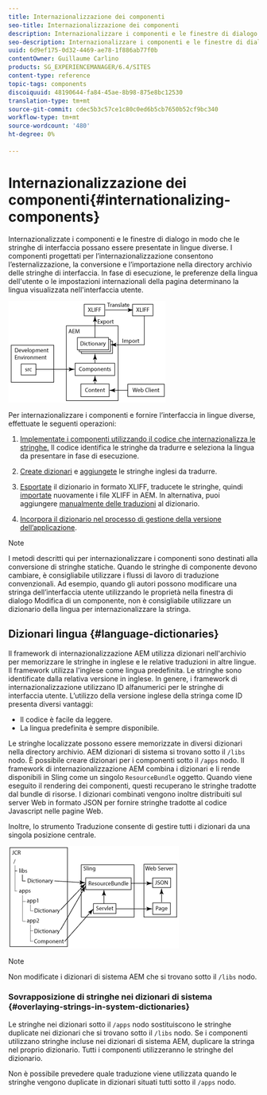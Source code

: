 ```yaml
---
title: Internazionalizzazione dei componenti
seo-title: Internazionalizzazione dei componenti
description: Internazionalizzare i componenti e le finestre di dialogo in modo che le stringhe di interfaccia possano essere presentate in lingue diverse
seo-description: Internazionalizzare i componenti e le finestre di dialogo in modo che le stringhe di interfaccia possano essere presentate in lingue diverse
uuid: 6d9ef175-0d32-4469-ae78-1f886ab77f0b
contentOwner: Guillaume Carlino
products: SG_EXPERIENCEMANAGER/6.4/SITES
content-type: reference
topic-tags: components
discoiquuid: 48190644-fa84-45ae-8b98-875e8bc12530
translation-type: tm+mt
source-git-commit: cdec5b3c57ce1c80c0ed6b5cb7650b52cf9bc340
workflow-type: tm+mt
source-wordcount: '480'
ht-degree: 0%

---
```



# Internazionalizzazione dei componenti{#internationalizing-components}

Internazionalizzate i componenti e le finestre di dialogo in modo che le stringhe di interfaccia possano essere presentate in lingue diverse. I componenti progettati per l’internazionalizzazione consentono l’esternalizzazione, la conversione e l’importazione nella directory archivio delle stringhe di interfaccia. In fase di esecuzione, le preferenze della lingua dell&#39;utente o le impostazioni internazionali della pagina determinano la lingua visualizzata nell&#39;interfaccia utente.

![chlimage_1-9](assets/chlimage_1-9.png)

Per internazionalizzare i componenti e fornire l’interfaccia in lingue diverse, effettuate le seguenti operazioni:

1. [Implementate i componenti utilizzando il codice che internazionalizza le stringhe.](/help/sites-developing/i18n-dev.md) Il codice identifica le stringhe da tradurre e seleziona la lingua da presentare in fase di esecuzione.
1. [Create dizionari](/help/sites-developing/i18n-translator.md#creating-a-dictionary) e [aggiungete](/help/sites-developing/i18n-translator.md#adding-changing-and-removing-strings) le stringhe inglesi da tradurre.

1. [Esportate](/help/sites-developing/i18n-translator.md#exporting-a-dictionary) il dizionario in formato XLIFF, traducete le stringhe, quindi [importate](/help/sites-developing/i18n-translator.md#importing-a-dictionary) nuovamente i file XLIFF in AEM. In alternativa, puoi aggiungere [manualmente delle traduzioni](/help/sites-developing/i18n-translator.md#editing-translated-strings) al dizionario.

1. [Incorpora il dizionario nel processo di gestione della versione dell’applicazione](/help/sites-developing/i18n-translator.md#publishing-dictionaries).

>[!NOTE]
>
>I metodi descritti qui per internazionalizzare i componenti sono destinati alla conversione di stringhe statiche. Quando le stringhe di componente devono cambiare, è consigliabile utilizzare i flussi di lavoro di traduzione convenzionali. Ad esempio, quando gli autori possono modificare una stringa dell’interfaccia utente utilizzando le proprietà nella finestra di dialogo Modifica di un componente, non è consigliabile utilizzare un dizionario della lingua per internazionalizzare la stringa.

## Dizionari lingua {#language-dictionaries}

Il framework di internazionalizzazione AEM utilizza dizionari nell&#39;archivio per memorizzare le stringhe in inglese e le relative traduzioni in altre lingue. Il framework utilizza l&#39;inglese come lingua predefinita. Le stringhe sono identificate dalla relativa versione in inglese. In genere, i framework di internazionalizzazione utilizzano ID alfanumerici per le stringhe di interfaccia utente. L’utilizzo della versione inglese della stringa come ID presenta diversi vantaggi:

* Il codice è facile da leggere.
* La lingua predefinita è sempre disponibile.

Le stringhe localizzate possono essere memorizzate in diversi dizionari nella directory archivio. AEM dizionari di sistema si trovano sotto il `/libs` nodo. È possibile creare dizionari per i componenti sotto il `/apps` nodo. Il framework di internazionalizzazione AEM combina i dizionari e li rende disponibili in Sling come un singolo `ResourceBundle` oggetto. Quando viene eseguito il rendering dei componenti, questi recuperano le stringhe tradotte dal bundle di risorse. I dizionari combinati vengono inoltre distribuiti sul server Web in formato JSON per fornire stringhe tradotte al codice Javascript nelle pagine Web.

Inoltre, lo strumento [](/help/sites-developing/i18n-translator.md) Traduzione consente di gestire tutti i dizionari da una singola posizione centrale.

![chlimage_1-10](assets/chlimage_1-10.png)

>[!NOTE]
>
>Non modificate i dizionari di sistema AEM che si trovano sotto il `/libs` nodo.

### Sovrapposizione di stringhe nei dizionari di sistema {#overlaying-strings-in-system-dictionaries}

Le stringhe nei dizionari sotto il `/apps` nodo sostituiscono le stringhe duplicate nei dizionari che si trovano sotto il `/libs` nodo. Se i componenti utilizzano stringhe incluse nei dizionari di sistema AEM, duplicare la stringa nel proprio dizionario. Tutti i componenti utilizzeranno le stringhe del dizionario.

Non è possibile prevedere quale traduzione viene utilizzata quando le stringhe vengono duplicate in dizionari situati tutti sotto il `/apps` nodo.
